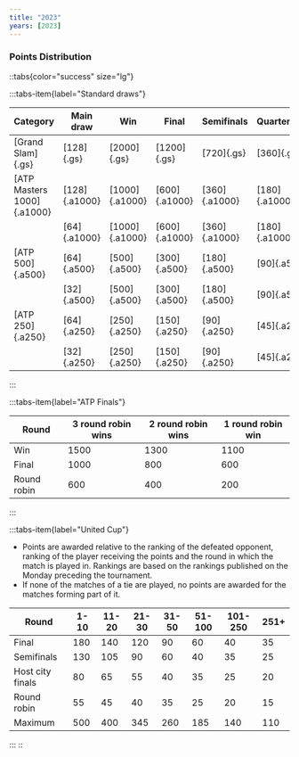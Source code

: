 ```yaml
---
title: "2023"
years: [2023]
---
```


### Points Distribution

::tabs{color="success" size="lg"}

:::tabs-item{label="Standard draws"}

| Category                   | Main draw     | Win            | Final         | Semifinals    | Quarterfinals | Round of 16  | Round of 32  | Round of 64  | Round of 128 |
| -------------------------- | ------------- | -------------- | ------------- | ------------- | ------------- | ------------ | ------------ | ------------ | ------------ |
| [Grand Slam]{.gs}          | [128]{.gs}    | [2000]{.gs}    | [1200]{.gs}   | [720]{.gs}    | [360]{.gs}    | [180]{.gs}   | [90]{.gs}    | [45]{.gs}    | [10]{.gs}    |
| [ATP Masters 1000]{.a1000} | [128]{.a1000} | [1000]{.a1000} | [600]{.a1000} | [360]{.a1000} | [180]{.a1000} | [90]{.a1000} | [45]{.a1000} | [25]{.a1000} | [10]{.a1000} |
|                            | [64]{.a1000}  | [1000]{.a1000} | [600]{.a1000} | [360]{.a1000} | [180]{.a1000} | [90]{.a1000} | [45]{.a1000} | [10]{.a1000} | —            |
| [ATP 500]{.a500}           | [64]{.a500}   | [500]{.a500}   | [300]{.a500}  | [180]{.a500}  | [90]{.a500}   | [45]{.a500}  | [20]{.a500}  | [0]{.a500}   | —            |
|                            | [32]{.a500}   | [500]{.a500}   | [300]{.a500}  | [180]{.a500}  | [90]{.a500}   | [45]{.a500}  | [0]{.a500}   | —            | —            |
| [ATP 250]{.a250}           | [64]{.a250}   | [250]{.a250}   | [150]{.a250}  | [90]{.a250}   | [45]{.a250}   | [20]{.a250}  | [10]{.a250}  | [0]{.a250}   | —            |
|                            | [32]{.a250}   | [250]{.a250}   | [150]{.a250}  | [90]{.a250}   | [45]{.a250}   | [20]{.a250}  | [0]{.a250}   | —            | —            |

:::

:::tabs-item{label="ATP Finals"}

| Round       | 3 round robin wins | 2 round robin wins | 1 round robin win |
| ----------- | ------------------ | ------------------ | ----------------- |
| Win         | 1500               | 1300               | 1100              |
| Final       | 1000               | 800                | 600               |
| Round robin | 600                | 400                | 200               |

:::

:::tabs-item{label="United Cup"}

- Points are awarded relative to the ranking of the defeated opponent, ranking of the player receiving the points and the round in which the match is played in. Rankings are based on the rankings published on the Monday preceding the tournament.
- If none of the matches of a tie are played, no points are awarded for the matches forming part of it.

| Round            | 1-10 | 11-20 | 21-30 | 31-50 | 51-100 | 101-250 | 251+ |
| ---------------- | ---- | ----- | ----- | ----- | ------ | ------- | ---- |
| Final            | 180  | 140   | 120   | 90    | 60     | 40      | 35   |
| Semifinals       | 130  | 105   | 90    | 60    | 40     | 35      | 25   |
| Host city finals | 80   | 65    | 55    | 40    | 35     | 25      | 20   |
| Round robin      | 55   | 45    | 40    | 35    | 25     | 20      | 15   |
| Maximum          | 500  | 400   | 345   | 260   | 185    | 140     | 110  |

:::
::
